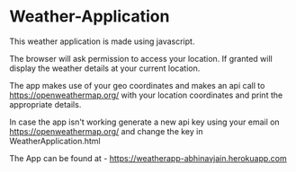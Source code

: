 # Weather-Application

This weather application is made using javascript.

The browser will ask permission to access your location. If granted will display the weather details at your current location.

The app makes use of your geo coordinates and makes an api call to https://openweathermap.org/ with your location coordinates and print the appropriate details.

In case the app isn't working generate a new api key using your email on https://openweathermap.org/ and change the key in WeatherApplication.html


The App can be found at -  https://weatherapp-abhinavjain.herokuapp.com  
